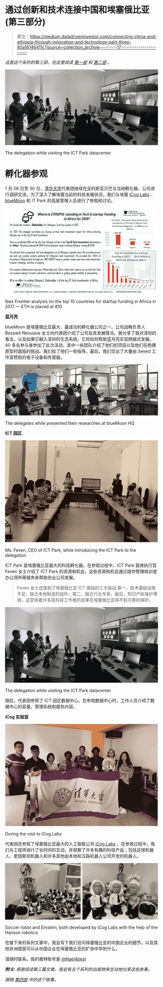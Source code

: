 # 通过创新和技术连接中国和埃塞俄比亚(第三部分)

> 原文：<https://medium.datadriveninvestor.com/connecting-china-and-ethiopia-through-innovation-and-technology-part-three-80a16146411c?source=collection_archive---------17----------------------->

*这是这个系列的第三部，在这里阅读* [*第一部*](https://medium.com/@naelhailemariam/connecting-china-and-ethiopia-through-innovation-and-technology-part-one-16fc82dfc3a3) *和* [*第二部*](https://medium.com/@naelhailemariam/connecting-china-and-ethiopia-through-innovation-and-technology-part-two-8b5d2830d48e) *。*

![](img/bbfbcb21ea5dbe2b51389bd1538e0d6e.png)

The delegation while visiting the ICT Park datacenter

# **孵化器参观**

1 月 28 日至 30 日，[清华大学](http://tsinghua.edu.cn)代表团继续在亚的斯亚贝巴与当地孵化器、公司进行调研交流。为了深入了解埃塞当前的科技发展状况，我们与埃塞 [iCog Labs](http://www.icog-labs.com) 、 [blueMoon](https://bluemoonethiopia.com) 和 IT Park 的高层管理人员进行了参观和讨论。

![](img/bd18d56569ec0af49d17cb222d4a0581.png)

Ibex Frontier analysis on the top 10 countries for startup funding in Africa in 2017 — ETH is placed at #10

**蓝月亮**

blueMoon 是埃塞俄比亚最大、最成功的孵化器公司之一。公司战略负责人 Bezawit Nesussie 女士向代表团介绍了公司及其发展情况。我分享了我对深圳的看法，以及如果它融入深圳的生态系统，它将如何帮助蓝月亮实现跨越式发展。40 多名参与者参加了此次活动，其中一些团队介绍了他们的项目以及他们在构建原型时面临的挑战。我们给了他们一些指导。最后，我们交出了大量由 Seeed 工作室赞助的电子设备和传感器。

![](img/4b5c3f83fe001fb224486423b316ebb0.png)

The delegates while presented their researches at blueMoon HQ

**ICT 园区**

![](img/e40b6ebeec90996b53802c99dd87bcb3.png)

Ms. Feven, CEO of ICT Park, while introducing the ICT Park to the delegation

ICT Park 是埃塞俄比亚最大的科技孵化器。在参观过程中，ICT Park 首席执行官 Feven 女士介绍了 ICT Park 的资源和机会，这些资源和机会通过提供管理培训或办公场所等服务来帮助创业公司发展。

> Feven 女士还提到了埃塞俄比亚 ICT 面临的三大挑战:第一，技术基础设施不足，缺乏本地制造的组件，第二，缺乏行业专家，最后，知识产权保护薄弱，这意味着许多高科技工作者的成果在埃塞俄比亚得不到可靠的保护。

![](img/bbfbcb21ea5dbe2b51389bd1538e0d6e.png)

The delegation while visiting the ICT Park datacenter

随后，代表团参观了 ICT 园区数据中心。在参观数据中心时，工作人员介绍了数据中心的容量、管理系统和服务内容。

**iCog 实验室**

![](img/aa1aa90741f315bc3f1fcae88d438bd1.png)

During the visit to iCog Labs

代表团还参观了埃塞俄比亚最大的人工智能公司 [iCog Labs](http://www.icog-labs.com) 。在参观过程中，我们与工程师进行了长时间的互动，并观察了许多有趣的科技产品；包括足球机器人、爱因斯坦机器人和许多其他由本地和汉森机器人公司开发的机器人。

![](img/bcdd11dd919751469643642fe8572b5a.png)

Soccer robot and Einstein, both developed by iCog Labs with the help of the Hanson robotics

在接下来的系列文章中，我会写下我们访问埃塞俄比亚的中国企业的细节。以及其他非洲国家可以从中国企业在埃塞俄比亚的扩张中学到什么。

请随时联系。我的推特账号是 [@Nael4best](https://twitter.com/Nael4best)

***附:S:*** *感谢阅读第三篇文章。我会有五个系列的出版物来生动地分享这些故事。*

*跟随* [*第四部*](https://medium.com/datadriveninvestor/connecting-china-and-ethiopia-through-innovation-and-technology-part-four-dc31f4dde1ab) *中的这个故事。*